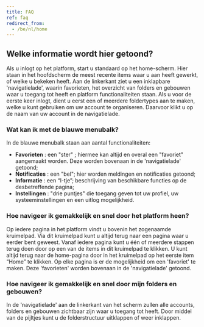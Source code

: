 ```yaml
---
title: FAQ
ref: faq
redirect_from:
  - /be/nl/home
---
```


## Welke informatie wordt hier getoond?
Als u inlogt op het platform, start u standaard op het home-scherm. Hier staan in het hoofdscherm de meest recente items waar u aan heeft gewerkt, of welke u bekeken heeft. Aan de linkerkant ziet u een inklapbare 'navigatielade', waarin favorieten, het overzicht van folders en gebouwen waar u toegang tot heeft en platform functionaliteiten staan. Als u voor de eerste keer inlogt, dient u eerst een of meerdere foldertypes aan te maken, welke u kunt gebruiken om uw account te organiseren. Daarvoor klikt u op de naam van uw account in de navigatielade.

### Wat kan ik met de blauwe menubalk?
In de blauwe menubalk staan aan aantal functionaliteiten:
- **Favorieten** : een "ster" ; hiermee kan altijd en overal een "favoriet" aangemaakt worden. Deze worden bovenaan in de 'navigatielade' getoond;
- **Notificaties** : een "bel"; hier worden meldingen en notificaties getoond;
- **Informatie** : een “I-tje”; beschrijving van beschikbare functies op de desbetreffende pagina;
- **Instellingen** : "drie puntjes" die toegang geven tot uw profiel, uw systeeminstellingen en een uitlog mogelijkheid.

### Hoe navigeer ik gemakkelijk en snel door het platform heen?
Op iedere pagina in het platform vindt u bovenin het zogenaamde kruimelpad. Via dit kruimelpad kunt u altijd terug naar een pagina waar u eerder bent geweest.  Vanaf iedere pagina kunt u één of meerdere stappen terug doen door op een van de items in dit kruimelpad te klikken. U kunt altijd terug naar de home-pagina door in het kruimelpad op het eerste item “Home” te klikken.
Op elke pagina is er de mogelijkheid om een 'favoriet' te maken. Deze 'favorieten' worden bovenaan in de 'navigatielade' getoond.

### Hoe navigeer ik gemakkelijk en snel door mijn folders en gebouwen?
In de 'navigatielade' aan de linkerkant van het scherm zullen alle accounts, folders en gebouwen zichtbaar zijn waar u toegang tot heeft. Door middel van de pijltjes kunt u de folderstructuur uitklappen of weer inklappen.
